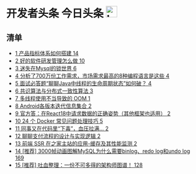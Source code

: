 # 开发者头条 今日头条 <img src="https://file.ipadown.com/tophub/assets/images/media/toutiao.io.png_50x50.png" width="30" alt="Logo"></img>

## 清单

* [1 产品指标体系如何搭建 14](https://toutiao.io/posts/ipcteru)
* [2 好的软件研发管理怎么做 10](https://toutiao.io/posts/ny23nh8)
* [3 迷失在Mysql的锁世界 6](https://toutiao.io/posts/0mgu5x0)
* [4 分析了700万份工作需求，市场需求最高的8种编程语言是这些 4](https://toutiao.io/posts/jp0jcrj)
* [5 面试必答题“聊聊Java中线程的生命周期状态”如何破？ 4](https://toutiao.io/posts/5hfr1qo)
* [6 共识算法与分布式一致性算法 3](https://toutiao.io/posts/b5txitt)
* [7 多线程使用不当导致的 OOM 1](https://toutiao.io/posts/vhepj5c)
* [8 Android各版本迭代信息集合 2](https://toutiao.io/posts/923wpwx)
* [9 官方答：在React18中请求数据的正确姿势（其他框架也适用） 2](https://toutiao.io/posts/3xcubl2)
* [10 24 个 Docker 常见问题处理技巧 5](https://toutiao.io/posts/qvb6v50)
* [11 同事又在代码里“下毒”，血压拉满... 2](https://toutiao.io/posts/t677tm8)
* [12 聊聊支付流程的设计与实现逻辑 2](https://toutiao.io/posts/tkjg3me)
* [13 前端 SSR 在之家主站的应用-缓存及其性能监测 2](https://toutiao.io/posts/m5g236f)
* [14 [推荐] 3000帧动画图解MySQL为什么需要binlog、redo log和undo log 169](https://toutiao.io/posts/b0g4460)
* [15 [推荐] 吐血整理：一份不可多得的架构师图谱！ 128](https://toutiao.io/posts/ptp0ru2)
